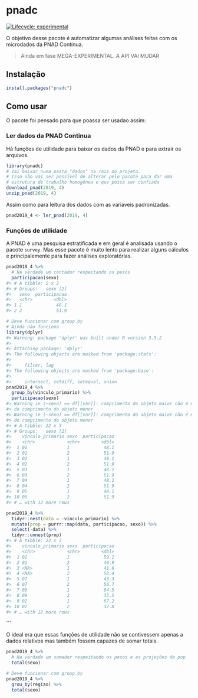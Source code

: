 
<!-- README.md is generated from README.Rmd. Please edit that file -->

# pnadc

<!-- badges: start -->

[![Lifecycle:
experimental](https://img.shields.io/badge/lifecycle-experimental-orange.svg)](https://www.tidyverse.org/lifecycle/#experimental)
<!-- badges: end -->

O objetivo desse pacote é automatizar algumas análises feitas com os
microdados da PNAD Contínua.

> Ainda em fase MEGA-EXPERIMENTAL. A API VAI MUDAR

## Instalação

``` r
install.packages("pnadc")
```

## Como usar

O pacote foi pensado para que poassa ser usadao assim:

### Ler dados da PNAD Continua

Há funções de utilidade para baixar os dados da PNAD e para extrair os
arquivos.

``` r
library(pnadc)
# Vai baixar numa pasta "dados" na raiz do projeto.
# Isso não vai ser possível de alterar pelo pacote para dar uma 
# estrutura de trabalho homogênea e que possa ser confiada
download_pnad(2019, 4)
unzip_pnad(2019, 4)
```

Assim como para leitura dos dados com as variaveis padronizadas.

``` r
pnad2019_4 <- ler_pnad(2019, 4)
```

### Funções de utilidade

A PNAD é uma pesquisa estratificada e em geral é analisada usando o
pacote `survey`. Mas esse pacote é muito lento para realizar alguns
cálculos e principalemente para fazer análises exploratórias.

``` r
pnad2019_4 %>% 
  # Na verdade um contador respeitando os pesos
  participacao(sexo)
#> # A tibble: 2 x 2
#> # Groups:   sexo [2]
#>   sexo  participacao
#>   <chr>        <dbl>
#> 1 1             48.1
#> 2 2             51.9

# Deve funcionar com group_by
# Ainda não funciona
library(dplyr)
#> Warning: package 'dplyr' was built under R version 3.5.2
#> 
#> Attaching package: 'dplyr'
#> The following objects are masked from 'package:stats':
#> 
#>     filter, lag
#> The following objects are masked from 'package:base':
#> 
#>     intersect, setdiff, setequal, union
pnad2019_4 %>% 
  group_by(vinculo_primario) %>% 
  participacao(sexo)
#> Warning in (~sexo) == df[[var]]: comprimento do objeto maior não é múltiplo
#> do comprimento do objeto menor
#> Warning in (~sexo) == df[[var]]: comprimento do objeto maior não é múltiplo
#> do comprimento do objeto menor
#> # A tibble: 22 x 3
#> # Groups:   sexo [2]
#>    vinculo_primario sexo  participacao
#>    <chr>            <chr>        <dbl>
#>  1 01               1             48.1
#>  2 01               2             51.9
#>  3 02               1             48.1
#>  4 02               2             51.9
#>  5 03               1             48.1
#>  6 03               2             51.9
#>  7 04               1             48.1
#>  8 04               2             51.9
#>  9 05               1             48.1
#> 10 05               2             51.9
#> # … with 12 more rows

pnad2019_4 %>% 
  tidyr::nest(data = -vinculo_primario) %>%
  mutate(prop = purrr::map(data, participacao, sexo)) %>% 
  select(-data) %>% 
  tidyr::unnest(prop)
#> # A tibble: 22 x 3
#>    vinculo_primario sexo  participacao
#>    <chr>            <chr>        <dbl>
#>  1 01               1             59.1
#>  2 01               2             40.9
#>  3 <NA>             1             41.6
#>  4 <NA>             2             58.4
#>  5 07               1             43.3
#>  6 07               2             56.7
#>  7 09               1             64.5
#>  8 09               2             35.5
#>  9 02               1             67.2
#> 10 02               2             32.8
#> # … with 12 more rows
```

\`\`\`

O ideal era que essas funções de utilidade não se contivessem apenas a
dados relativos mas também fossem capazes de somar totais.

``` r
pnad2019_4 %>% 
  # Na verdade um somador respeitando os pesos e as projeções de pop
  total(sexo)

# Deve funcionar com group_by
pnad2019_4 %>% 
  grou_by(regiao) %>% 
  total(sexo)
```

